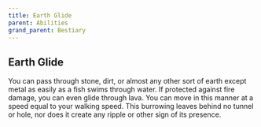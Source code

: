 ```yaml
---
title: Earth Glide
parent: Abilities
grand_parent: Bestiary
---
```


## Earth Glide
You can pass through stone, dirt, or almost any other sort of earth except metal as easily as a fish swims through water. If protected against fire damage, you can even glide through lava. You can move in this manner at a speed equal to your walking speed. This burrowing leaves behind no tunnel or hole, nor does it create any ripple or other sign of its presence.
